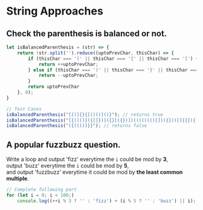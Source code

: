 # String Approaches

## Check the parenthesis is balanced or not.

```javascript
let isBalancedParenthesis = (str) => {
    return !str.split('').reduce((uptoPrevChar, thisChar) => {
        if (thisChar === '(' || thisChar === '{' || thisChar === '[') {
            return ++uptoPrevChar;
        } else if (thisChar === ')' || thisChar === '}' || thisChar === ']') {
            return --uptoPrevChar;
        }
        return uptoPrevChar
    }, 0);
}

// Test Cases
isBalancedParenthesis("[()]{}{[()()]()}"); // returns true
isBalancedParenthesis("[{()()}({[]})]({}[({})])((((((()[])){}))[]{{{({({({{{{{{}}}}}})})})}}}))[][][]"); // returns true
isBalancedParenthesis("({(()))}}"); // returns false
```



## A popular fuzzbuzz question.

Write a loop and output 'fizz' everytime the `i` could be mod by **3**,  
output 'buzz' everytime the `i` could be mod by **5**,  
and output 'fuzzbuzz' everytime it could be mod by **the least common multiple**.

```javascript
// Complete following part
for (let i = 0; i < 100;) 
    console.log((++i % 3 ? '' : 'fizz') + (i % 5 ? '' : 'buzz') || i);
```

